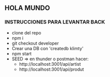 ## HOLA MUNDO 

### INSTRUCCIONES PARA LEVANTAR BACK

- clone del repo
- npm i
- git checkout developer
- Crear una DB con 'createdb klimty' 
- npm start
- SEED => en thunder o postman hacer:
    - http://localhost:3001/api/artist
    - http://localhost:3001/api/produt
